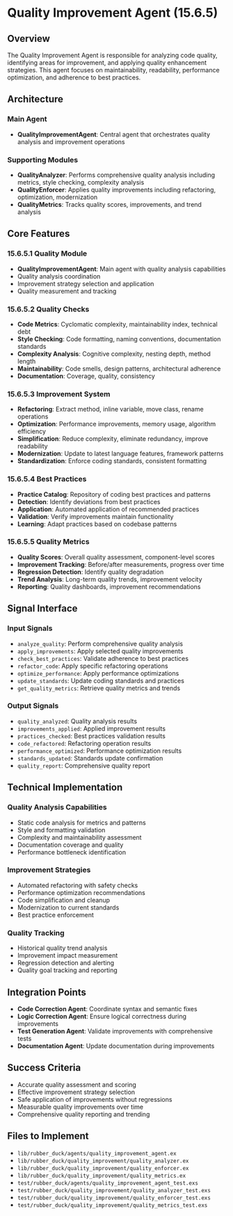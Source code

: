 # Quality Improvement Agent (15.6.5)

## Overview

The Quality Improvement Agent is responsible for analyzing code quality, identifying areas for improvement, and applying quality enhancement strategies. This agent focuses on maintainability, readability, performance optimization, and adherence to best practices.

## Architecture

### Main Agent
- **QualityImprovementAgent**: Central agent that orchestrates quality analysis and improvement operations

### Supporting Modules
- **QualityAnalyzer**: Performs comprehensive quality analysis including metrics, style checking, complexity analysis
- **QualityEnforcer**: Applies quality improvements including refactoring, optimization, modernization
- **QualityMetrics**: Tracks quality scores, improvements, and trend analysis

## Core Features

### 15.6.5.1 Quality Module
- **QualityImprovementAgent**: Main agent with quality analysis capabilities
- Quality analysis coordination
- Improvement strategy selection and application
- Quality measurement and tracking

### 15.6.5.2 Quality Checks
- **Code Metrics**: Cyclomatic complexity, maintainability index, technical debt
- **Style Checking**: Code formatting, naming conventions, documentation standards
- **Complexity Analysis**: Cognitive complexity, nesting depth, method length
- **Maintainability**: Code smells, design patterns, architectural adherence
- **Documentation**: Coverage, quality, consistency

### 15.6.5.3 Improvement System
- **Refactoring**: Extract method, inline variable, move class, rename operations
- **Optimization**: Performance improvements, memory usage, algorithm efficiency
- **Simplification**: Reduce complexity, eliminate redundancy, improve readability
- **Modernization**: Update to latest language features, framework patterns
- **Standardization**: Enforce coding standards, consistent formatting

### 15.6.5.4 Best Practices
- **Practice Catalog**: Repository of coding best practices and patterns
- **Detection**: Identify deviations from best practices
- **Application**: Automated application of recommended practices
- **Validation**: Verify improvements maintain functionality
- **Learning**: Adapt practices based on codebase patterns

### 15.6.5.5 Quality Metrics
- **Quality Scores**: Overall quality assessment, component-level scores
- **Improvement Tracking**: Before/after measurements, progress over time
- **Regression Detection**: Identify quality degradation
- **Trend Analysis**: Long-term quality trends, improvement velocity
- **Reporting**: Quality dashboards, improvement recommendations

## Signal Interface

### Input Signals
- `analyze_quality`: Perform comprehensive quality analysis
- `apply_improvements`: Apply selected quality improvements
- `check_best_practices`: Validate adherence to best practices
- `refactor_code`: Apply specific refactoring operations
- `optimize_performance`: Apply performance optimizations
- `update_standards`: Update coding standards and practices
- `get_quality_metrics`: Retrieve quality metrics and trends

### Output Signals
- `quality_analyzed`: Quality analysis results
- `improvements_applied`: Applied improvement results
- `practices_checked`: Best practices validation results
- `code_refactored`: Refactoring operation results
- `performance_optimized`: Performance optimization results
- `standards_updated`: Standards update confirmation
- `quality_report`: Comprehensive quality report

## Technical Implementation

### Quality Analysis Capabilities
- Static code analysis for metrics and patterns
- Style and formatting validation
- Complexity and maintainability assessment
- Documentation coverage and quality
- Performance bottleneck identification

### Improvement Strategies
- Automated refactoring with safety checks
- Performance optimization recommendations
- Code simplification and cleanup
- Modernization to current standards
- Best practice enforcement

### Quality Tracking
- Historical quality trend analysis
- Improvement impact measurement
- Regression detection and alerting
- Quality goal tracking and reporting

## Integration Points

- **Code Correction Agent**: Coordinate syntax and semantic fixes
- **Logic Correction Agent**: Ensure logical correctness during improvements
- **Test Generation Agent**: Validate improvements with comprehensive tests
- **Documentation Agent**: Update documentation during improvements

## Success Criteria

- Accurate quality assessment and scoring
- Effective improvement strategy selection
- Safe application of improvements without regressions
- Measurable quality improvements over time
- Comprehensive quality reporting and trending

## Files to Implement

- `lib/rubber_duck/agents/quality_improvement_agent.ex`
- `lib/rubber_duck/quality_improvement/quality_analyzer.ex`
- `lib/rubber_duck/quality_improvement/quality_enforcer.ex`
- `lib/rubber_duck/quality_improvement/quality_metrics.ex`
- `test/rubber_duck/agents/quality_improvement_agent_test.exs`
- `test/rubber_duck/quality_improvement/quality_analyzer_test.exs`
- `test/rubber_duck/quality_improvement/quality_enforcer_test.exs`
- `test/rubber_duck/quality_improvement/quality_metrics_test.exs`